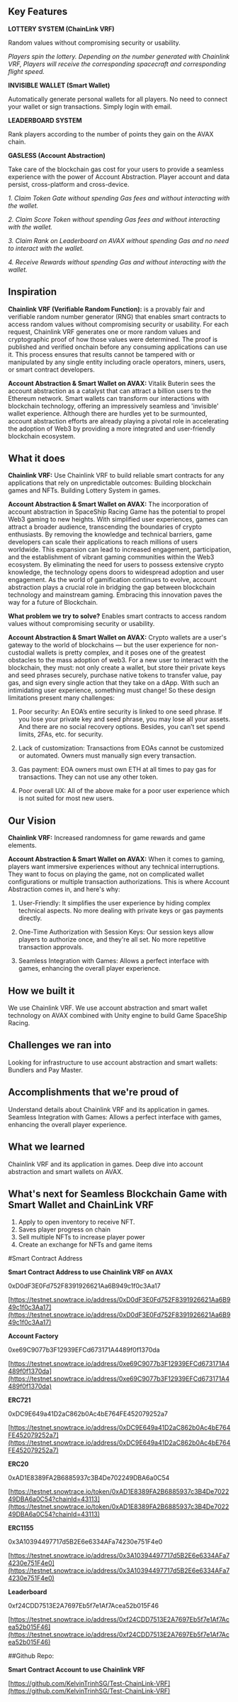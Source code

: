 ## Key Features

**LOTTERY SYSTEM (ChainLink VRF)**

Random values without compromising security or usability.

_Players spin the lottery. Depending on the number generated with Chainlink VRF, Players will receive the corresponding spacecraft and corresponding flight speed._

**INVISIBLE WALLET (Smart Wallet)**

Automatically generate personal wallets for all players. No need to connect your wallet or sign transactions. Simply login with email.

**LEADERBOARD SYSTEM**

Rank players according to the number of points they gain on the AVAX chain.

**GASLESS (Account Abstraction)**

Take care of the blockchain gas cost for your users to provide a seamless experience with the power of Account Abstraction. Player account and data persist, cross-platform and cross-device.

_1. Claim Token Gate without spending Gas fees and without interacting with the wallet._

_2. Claim Score Token without spending Gas fees and without interacting with the wallet._

_3. Claim Rank on Leaderboard on AVAX without spending Gas and no need to interact with the wallet._

_4. Receive Rewards without spending Gas and without interacting with the wallet._

## Inspiration

**Chainlink VRF (Verifiable Random Function):**
is a provably fair and verifiable random number generator (RNG) that enables smart contracts to access random values without compromising security or usability. For each request, Chainlink VRF generates one or more random values and cryptographic proof of how those values were determined. The proof is published and verified onchain before any consuming applications can use it. This process ensures that results cannot be tampered with or manipulated by any single entity including oracle operators, miners, users, or smart contract developers.

**Account Abstraction & Smart Wallet on AVAX:**
Vitalik Buterin sees the account abstraction as a catalyst that can attract a billion users to the Ethereum network.
Smart wallets can transform our interactions with blockchain technology, offering an impressively seamless and 'invisible' wallet experience. Although there are hurdles yet to be surmounted, account abstraction efforts are already playing a pivotal role in accelerating the adoption of Web3 by providing a more integrated and user-friendly blockchain ecosystem.

## What it does
**Chainlink VRF:**
Use Chainlink VRF to build reliable smart contracts for any applications that rely on unpredictable outcomes:
Building blockchain games and NFTs.
Building Lottery System in games.

**Account Abstraction & Smart Wallet on AVAX:**
The incorporation of account abstraction in SpaceShip Racing Game has the potential to propel Web3 gaming to new heights. With simplified user experiences, games can attract a broader audience, transcending the boundaries of crypto enthusiasts. By removing the knowledge and technical barriers, game developers can scale their applications to reach millions of users worldwide. This expansion can lead to increased engagement, participation, and the establishment of vibrant gaming communities within the Web3 ecosystem. By eliminating the need for users to possess extensive crypto knowledge, the technology opens doors to widespread adoption and user engagement. As the world of gamification continues to evolve, account abstraction plays a crucial role in bridging the gap between blockchain technology and mainstream gaming. Embracing this innovation paves the way for a future of Blockchain.

**What problem we try to solve?**
Enables smart contracts to access random values without compromising security or usability.

**Account Abstraction & Smart Wallet on AVAX:**
Crypto wallets are a user's gateway to the world of blockchains — but the user experience for non-custodial wallets is pretty complex, and it poses one of the greatest obstacles to the mass adoption of web3. For a new user to interact with the blockchain, they must: not only create a wallet, but store their private keys and seed phrases securely, purchase native tokens to transfer value, pay gas, and sign every single action that they take on a dApp. With such an intimidating user experience, something must change! So these design limitations present many challenges:

1. Poor security: An EOA’s entire security is linked to one seed phrase. If you lose your private key and seed phrase, you may lose all your assets. And there are no social recovery options. Besides, you can’t set spend limits, 2FAs, etc. for security.

2. Lack of customization: Transactions from EOAs cannot be customized or automated. Owners must manually sign every transaction.

3. Gas payment: EOA owners must own ETH at all times to pay gas for transactions. They can not use any other token.

4. Poor overall UX: All of the above make for a poor user experience which is not suited for most new users.

## Our Vision

**Chainlink VRF:**
Increased randomness for game rewards and game elements.

**Account Abstraction & Smart Wallet on AVAX:**
When it comes to gaming, players want immersive experiences without any technical interruptions. They want to focus on playing the game, not on complicated wallet configurations or multiple transaction authorizations. This is where Account Abstraction comes in, and here's why:

1. User-Friendly: It simplifies the user experience by hiding complex technical aspects. No more dealing with private keys or gas payments directly.

2. One-Time Authorization with Session Keys: Our session keys allow players to authorize once, and they're all set. No more repetitive transaction approvals.

3. Seamless Integration with Games: Allows a perfect interface with games, enhancing the overall player experience.

## How we built it
We use Chainlink VRF.
We use account abstraction and smart wallet technology on AVAX combined with Unity engine to build Game SpaceShip Racing.

## Challenges we ran into
Looking for infrastructure to use account abstraction and smart wallets: Bundlers and Pay Master.

## Accomplishments that we're proud of
Understand details about Chainlink VRF and its application in games.
Seamless Integration with Games: Allows a perfect interface with games, enhancing the overall player experience.

## What we learned
Chainlink VRF and its application in games.
Deep dive into account abstraction and smart wallets on AVAX.

## What's next for Seamless Blockchain Game with Smart Wallet and ChainLink VRF
1. Apply to open inventory to receive NFT.
2. Saves player progress on chain
3. Sell multiple NFTs to increase player power
4. Create an exchange for NFTs and game items

#Smart Contract Address

**Smart Contract Address to use Chainlink VRF on AVAX**

0xD0dF3E0Fd752F8391926621Aa6B949c1f0c3Aa17

[https://testnet.snowtrace.io/address/0xD0dF3E0Fd752F8391926621Aa6B949c1f0c3Aa17](https://testnet.snowtrace.io/address/0xD0dF3E0Fd752F8391926621Aa6B949c1f0c3Aa17)

**Account Factory**

0xe69C9077b3F12939EFCd673171A4489f0f1370da

[https://testnet.snowtrace.io/address/0xe69C9077b3F12939EFCd673171A4489f0f1370da](https://testnet.snowtrace.io/address/0xe69C9077b3F12939EFCd673171A4489f0f1370da)

**ERC721**

0xDC9E649a41D2aC862b0Ac4bE764FE452079252a7

[https://testnet.snowtrace.io/address/0xDC9E649a41D2aC862b0Ac4bE764FE452079252a7](https://testnet.snowtrace.io/address/0xDC9E649a41D2aC862b0Ac4bE764FE452079252a7)

**ERC20**

0xAD1E8389FA2B6885937c3B4De702249DBA6a0C54

[https://testnet.snowtrace.io/token/0xAD1E8389FA2B6885937c3B4De702249DBA6a0C54?chainId=43113](https://testnet.snowtrace.io/token/0xAD1E8389FA2B6885937c3B4De702249DBA6a0C54?chainId=43113)

**ERC1155**

0x3A10394497717d5B2E6e6334AFa74230e751F4e0

[https://testnet.snowtrace.io/address/0x3A10394497717d5B2E6e6334AFa74230e751F4e0](https://testnet.snowtrace.io/address/0x3A10394497717d5B2E6e6334AFa74230e751F4e0)

**Leaderboard**

0xf24CDD7513E2A7697Eb5f7e1Af7Acea52b015F46

[https://testnet.snowtrace.io/address/0xf24CDD7513E2A7697Eb5f7e1Af7Acea52b015F46](https://testnet.snowtrace.io/address/0xf24CDD7513E2A7697Eb5f7e1Af7Acea52b015F46)

##Github Repo:

**Smart Contract Account to use Chainlink VRF**

[https://github.com/KelvinTrinhSG/Test-ChainLink-VRF](https://github.com/KelvinTrinhSG/Test-ChainLink-VRF)
